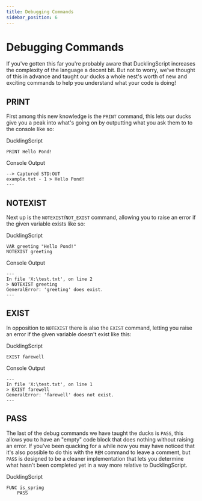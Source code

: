```yaml
---
title: Debugging Commands
sidebar_position: 6
---
```


# Debugging Commands
If you've gotten this far you're probably aware that DucklingScript increases the complexity of the language a decent bit. But not to worry, we've thought of this in advance and taught our ducks a whole nest's worth of new and exciting commands to help you understand what your code is doing!

## PRINT
First among this new knowledge is the `PRINT` command, this lets our ducks give you a peak into what's going on by outputting what you ask them to to the console like so:

DucklingScript
```
PRINT Hello Pond!
```

Console Output
```
--> Captured STD:OUT
example.txt - 1 > Hello Pond!
---
```

## NOTEXIST
Next up is the `NOTEXIST`/`NOT_EXIST` command, allowing you to raise an error if the given variable exists like so:

DucklingScript
```
VAR greeting "Hello Pond!"
NOTEXIST greeting
```

Console Output
```
---
In file 'X:\test.txt', on line 2
> NOTEXIST greeting
GeneralError: 'greeting' does exist.
---
```

## EXIST
In opposition to `NOTEXIST` there is also the `EXIST` command, letting you raise an error if the given variable doesn't exist like this:

DucklingScript
```
EXIST farewell
```
Console Output
```
---
In file 'X:\test.txt', on line 1
> EXIST farewell
GeneralError: 'farewell' does not exist.
---
```

## PASS
The last of the debug commands we have taught the ducks is `PASS`, this allows you to have an "empty" code block that does nothing without raising an error. If you've been quacking for a while now you may have noticed that it's also possible to do this with the `REM` command to leave a comment, but `PASS` is designed to be a cleaner implementation that lets you determine what hasn't been completed yet in a way more relative to DucklingScript.

DucklingScript
```
FUNC is_spring
    PASS
```